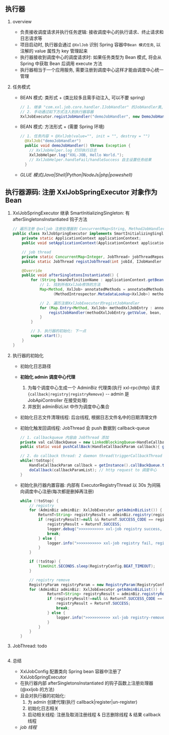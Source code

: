 ## 执行器

1. overview

   - 负责接收调度请求并执行任务逻辑: 接收调度中心的执行请求、终止请求和日志请求等
   - 项目启动时, 执行器会通过 `@XxlJob` 识别 Spring 容器中`Bean 模式任务`, 以注解的 value 属性为 key 管理起来
   - 执行器接收到调度中心的调度请求时: 如果任务类型为 Bean 模式, 将会从 Spring 中获取 Bean 后调用 execute 方法
   - 执行器相当于一个应用服务, 需要注册到调度中心这样才能由调度中心统一管理

2. 任务模式

   - BEAN 模式: 类形式 + (类比较多且需手动注入, 可以不要 spring)
     ```java
     // 1. 继承 "com.xxl.job.core.handler.IJobHandler" 的JobHandler类, 实现其中任务方法
     // 2. 手动通过如下方式注入到执行器容器
     XxlJobExecutor.registJobHandler("demoJobHandler", new DemoJobHandler());
     ```
   - BEAN 模式: 方法形式 + (需要 Spring 环境)
     ```java
     // 1. 任务内容 + @XxlJob(value="", init = "", destroy = "")
       @XxlJob("demoJobHandler")
       public void demoJobHandler() throws Exception {
         // XxlJobHelper.log 打印执行日志
         XxlJobHelper.log("XXL-JOB, Hello World.");
         // XxlJobHelper.handleFail/handleSuccess 自主设置任务结果
       }
     ```
   - _GLUE 模式(Java|Shell|Python|NodeJs|php|poweshell)_

## 执行器源码: 注册 XxlJobSpringExecutor 对象作为 Bean

1. XxlJobSpringExecutor 继承 SmartInitializingSingleton: 有 afterSingletonsInstantiated 钩子方法

   ```java
   // 遍历注册 @xxljob 注册处理器到 ConcurrentMap<String, MethodJobHandler>
   public class XxlJobSpringExecutor implements SmartInitializingSingleton, ApplicationContextAware, xxx {
       private static ApplicationContext applicationContext;
       public void setApplicationContext(ApplicationContext applicationContext) throws BeansException { XxlJobSpringExecutor.applicationContext = applicationContext; }

       // job thread
       private static ConcurrentMap<Integer, JobThread> jobThreadRepository = new ConcurrentHashMap<Integer, JobThread>();
       public static JobThread registJobThread(int jobId, IJobHandler handler, String removeOldReason){}

       @Override
       public void afterSingletonsInstantiated() {
           for (String beanDefinitionName : applicationContext.getBeanNamesForType(Object.class, false, true)) {
               // 1. 找到所有XxlJob修饰的方法
               Map<Method, XxlJob> annotatedMethods = annotatedMethods =  MethodIntrospector.selectMethods(bean.getClass(),
                     (MethodIntrospector.MetadataLookup<XxlJob>) method -> AnnotatedElementUtils.findMergedAnnotation(method, XxlJob.class));

               // 2. 遍历注册XxlJobExecutor的registJobHandler
               for (Map.Entry<Method, XxlJob> methodXxlJobEntry : annotatedMethods.entrySet()) {
                   registJobHandler(methodXxlJobEntry.getValue, bean, methodXxlJobEntry.getKey());
               }
           }

           // 3. 执行器的初始化: 下一点
           super.start();
       }
   }
   ```

2. 执行器的初始化

   - 初始化日志路径
   - **初始化 admin 调度中心代理**
     1. 为每个调度中心生成一个 AdminBiz 代理类(执行 xxl-rpc{http} 请求`{callback|registry|registryRemove}` -- admin 是 JobApiController 在接受处理)
     2. 并放到 adminBizList 中作为调度中心集合
   - 初始化日志文件清理线程: 后台线程, 根据日志文件名中的日期清理文件
   - 初始化触发回调线程: JobThread 会 push 数据到 callback-queue

     ```java
     // 1. callbackqueue 内容由 JobThread 添加
     private val callBackQueue = new LinkedBlockingQueue<HandleCallbackParam>();
     public static void pushCallBack(HandleCallbackParam callback){ getInstance().callBackQueue.add(callback); }

     // 2. do callback thread: 2 daemon thread(triggerCallbackThread +triggerRetryCallbackThread)
     while(!toStop){
         HandleCallbackParam callback = getInstance().callBackQueue.take();
         doCallback(callbackParamList); // http request to 调度中心
     }
     ```

   - 初始化执行器内置容器: 内部有 ExecutorRegistryThread 以 30s 为间隔向调度中心注册(每次都是删掉再注册)

     ```java
     while (!toStop) {
         // registry
         for (AdminBiz adminBiz: XxlJobExecutor.getAdminBizList()) {
             ReturnT<String> registryResult = adminBiz.registry(registryParam); // http request
             if (registryResult!=null && ReturnT.SUCCESS_CODE == registryResult.getCode()) {
                 registryResult = ReturnT.SUCCESS;
                 logger.debug(">>>>>>>>>>> xxl-job registry success, registryParam:{}, registryResult:{}", new Object[]{registryParam, registryResult});
                 break;
             } else {
                 logger.info(">>>>>>>>>>> xxl-job registry fail, registryParam:{}, registryResult:{}", new Object[]{registryParam, registryResult});
             }
         }

         if (!toStop) {
             TimeUnit.SECONDS.sleep(RegistryConfig.BEAT_TIMEOUT);
         }

         // registry remove
         RegistryParam registryParam = new RegistryParam(RegistryConfig.RegistType.EXECUTOR.name(), appname, address);
         for (AdminBiz adminBiz: XxlJobExecutor.getAdminBizList()) {
                 ReturnT<String> registryResult = adminBiz.registryRemove(registryParam);
                 if (registryResult!=null && ReturnT.SUCCESS_CODE == registryResult.getCode()) {
                     registryResult = ReturnT.SUCCESS;
                     break;
                 } else {
                     logger.info(">>>>>>>>>>> xxl-job registry-remove fail, registryParam:{}, registryResult:{}", new Object[]{registryParam, registryResult});
                 }
             }
         }
     }
     ```

3. JobThread: todo

   ```java

   ```

4. 总结

   - XxlJobConfig 配置类向 Spring bean 容器中注册了 XxlJobSpringExecutor
   - 在执行器内部 afterSingletonsInstantiated 的钩子函数上注册处理器(@xxljob 的方法)
   - 且会对执行器的初始化:
     1. 为 admin 创建代理(执行 callback|register|un-register)
     2. 初始化日志相关
     3. 启动相关线程: 注册及取消注册线程 & 日志删除线程 & 结果 callback 线程
   - _job 线程_
